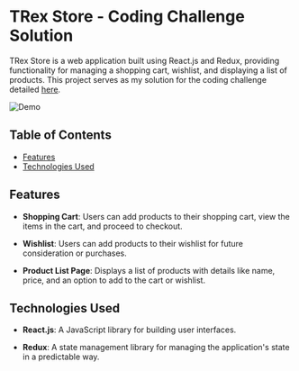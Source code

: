 # TRex Store - Coding Challenge Solution

TRex Store is a web application built using React.js and Redux, providing functionality for managing a shopping cart, wishlist, and displaying a list of products. This project serves as my solution for the coding challenge detailed [here](https://www.geektrust.com/coding/detailed/teerex-store).

![Demo](public/demo.gif)

## Table of Contents
- [Features](#features)
- [Technologies Used](#technologies-used)

## Features

- **Shopping Cart**: Users can add products to their shopping cart, view the items in the cart, and proceed to checkout.

- **Wishlist**: Users can add products to their wishlist for future consideration or purchases.

- **Product List Page**: Displays a list of products with details like name, price, and an option to add to the cart or wishlist.

## Technologies Used

- **React.js**: A JavaScript library for building user interfaces.

- **Redux**: A state management library for managing the application's state in a predictable way.





